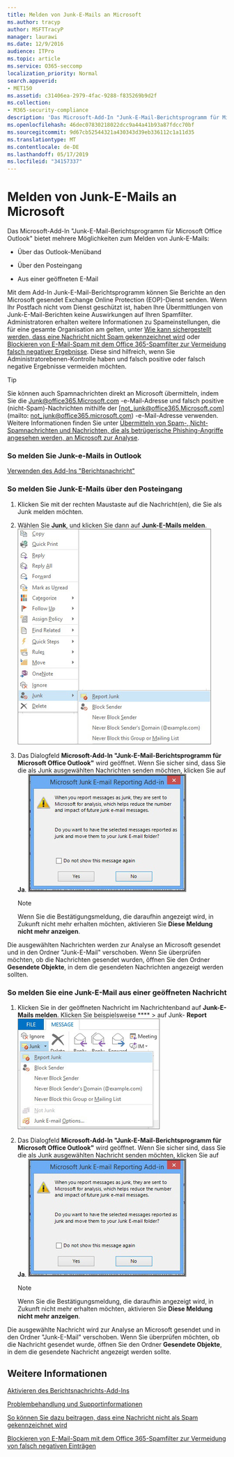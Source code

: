 ```yaml
---
title: Melden von Junk-E-Mails an Microsoft
ms.author: tracyp
author: MSFTTracyP
manager: laurawi
ms.date: 12/9/2016
audience: ITPro
ms.topic: article
ms.service: O365-seccomp
localization_priority: Normal
search.appverid:
- MET150
ms.assetid: c31406ea-2979-4fac-9288-f835269b9d2f
ms.collection:
- M365-security-compliance
description: 'Das Microsoft-Add-In "Junk-E-Mail-Berichtsprogramm für Microsoft Office Outlook" bietet mehrere Möglichkeiten zum Melden von Junk-E-Mails:'
ms.openlocfilehash: 46dec07830218022dcc9a44a41b93a87fdcc70bf
ms.sourcegitcommit: 9d67cb52544321a430343d39eb336112c1a11d35
ms.translationtype: MT
ms.contentlocale: de-DE
ms.lasthandoff: 05/17/2019
ms.locfileid: "34157337"
---
```

# <a name="report-junk-email-messages-to-microsoft"></a>Melden von Junk-E-Mails an Microsoft

Das Microsoft-Add-In "Junk-E-Mail-Berichtsprogramm für Microsoft Office Outlook" bietet mehrere Möglichkeiten zum Melden von Junk-E-Mails:
  
- Über das Outlook-Menüband
    
- Über den Posteingang
    
- Aus einer geöffneten E-Mail
    
Mit dem Add-In Junk-E-Mail-Berichtsprogramm können Sie Berichte an den Microsoft gesendet Exchange Online Protection (EOP)-Dienst senden. Wenn Ihr Postfach nicht vom Dienst geschützt ist, haben Ihre Übermittlungen von Junk-E-Mail-Berichten keine Auswirkungen auf Ihren Spamfilter. Administratoren erhalten weitere Informationen zu Spameinstellungen, die für eine gesamte Organisation am gelten, unter [Wie kann sichergestellt werden, dass eine Nachricht nicht Spam gekennzeichnet wird](https://go.microsoft.com/fwlink/p/?LinkId=534224) oder [Blockieren von E-Mail-Spam mit dem Office 365-Spamfilter zur Vermeidung falsch negativer Ergebnisse](https://go.microsoft.com/fwlink/p/?LinkId=534225). Diese sind hilfreich, wenn Sie Administratorebenen-Kontrolle haben und falsch positive oder falsch negative Ergebnisse vermeiden möchten.
  
> [!TIP]
> Sie können auch Spamnachrichten direkt an Microsoft übermitteln, indem Sie die [Junk@office365.Microsoft.com](mailto:junk@office365.microsoft.com) -e-Mail-Adresse und falsch positive (nicht-Spam)-Nachrichten mithilfe der [not_junk@office365.Microsoft.com](mailto: not_junk@office365.microsoft.com) -e-Mail-Adresse verwenden. Weitere Informationen finden Sie unter [Übermitteln von Spam-, Nicht-Spamnachrichten und Nachrichten, die als betrügerische Phishing-Angriffe angesehen werden, an Microsoft zur Analyse](submit-spam-non-spam-and-phishing-scam-messages-to-microsoft-for-analysis.md). 
  
### <a name="to-report-junk-email-messages-from-outlook"></a>So melden Sie Junk-e-Mails in Outlook

[Verwenden des Add-Ins "Berichtsnachricht"](https://support.office.com/article/b5caa9f1-cdf3-4443-af8c-ff724ea719d2) 
  
### <a name="to-report-junk-email-messages-from-your-inbox"></a>So melden Sie Junk-E-Mails über den Posteingang

1. Klicken Sie mit der rechten Maustaste auf die Nachricht(en), die Sie als Junk melden möchten.
    
2. Wählen Sie **Junk**, und klicken Sie dann auf **Junk-E-Mails melden**.
    ![Melden von Junk-E-Mails über den Posteingang](media/EOP-Outlook-Junk-Reporting-Tool-3.jpg)
  
3. Das Dialogfeld **Microsoft-Add-In "Junk-E-Mail-Berichtsprogramm für Microsoft Office Outlook"** wird geöffnet. Wenn Sie sicher sind, dass Sie die als Junk ausgewählten Nachrichten senden möchten, klicken Sie auf **Ja**.
    ![Meldung als Junk bestätigen](media/EOP-Outlook-Junk-Reporting-Tool-2.jpg)
  
    > [!NOTE]
    > Wenn Sie die Bestätigungsmeldung, die daraufhin angezeigt wird, in Zukunft nicht mehr erhalten möchten, aktivieren Sie **Diese Meldung nicht mehr anzeigen**. 
  
Die ausgewählten Nachrichten werden zur Analyse an Microsoft gesendet und in den Ordner "Junk-E-Mail" verschoben. Wenn Sie überprüfen möchten, ob die Nachrichten gesendet wurden, öffnen Sie den Ordner **Gesendete Objekte**, in dem die gesendeten Nachrichten angezeigt werden sollten. 
  
### <a name="to-report-a-junk-email-message-from-within-an-opened-message"></a>So melden Sie eine Junk-E-Mail aus einer geöffneten Nachricht

1. Klicken Sie in der geöffneten Nachricht im Nachrichtenband auf **Junk-E-Mails melden**. Klicken Sie beispielsweise **** \> auf Junk- **Report** ![-Junk-e-Mail-Junk-e-Mails in einer Nachricht](media/EOP-Outlook-Junk-Reporting-Tool-4.jpg)
  
2. Das Dialogfeld **Microsoft-Add-In "Junk-E-Mail-Berichtsprogramm für Microsoft Office Outlook"** wird geöffnet. Wenn Sie sicher sind, dass Sie die als Junk ausgewählten Nachricht senden möchten, klicken Sie auf **Ja**.
    ![Meldung als Junk bestätigen](media/EOP-Outlook-Junk-Reporting-Tool-2.jpg)
  
    > [!NOTE]
    > Wenn Sie die Bestätigungsmeldung, die daraufhin angezeigt wird, in Zukunft nicht mehr erhalten möchten, aktivieren Sie **Diese Meldung nicht mehr anzeigen**. 
  
Die ausgewählte Nachricht wird zur Analyse an Microsoft gesendet und in den Ordner "Junk-E-Mail" verschoben. Wenn Sie überprüfen möchten, ob die Nachricht gesendet wurde, öffnen Sie den Ordner **Gesendete Objekte**, in dem die gesendete Nachricht angezeigt werden sollte. 
  
## <a name="for-more-information"></a>Weitere Informationen

[Aktivieren des Berichtsnachrichts-Add-Ins](https://support.office.com/article/4250c4bc-6102-420b-9e0a-a95064837676)
  
[Problembehandlung und Supportinformationen](troubleshooting-and-support-information.md)
  
[So können Sie dazu beitragen, dass eine Nachricht nicht als Spam gekennzeichnet wird](https://go.microsoft.com/fwlink/p/?LinkId=534224)
  
[Blockieren von E-Mail-Spam mit dem Office 365-Spamfilter zur Vermeidung von falsch negativen Einträgen](https://go.microsoft.com/fwlink/p/?LinkId=534225)
  


